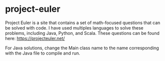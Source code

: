 # project-euler
Project Euler is a site that contains a set of math-focused questions that can be solved with code. I have used multiples languages to solve these problems, including Java, Python, and Scala. These questions can be found here: https://projecteuler.net/

For Java solutions, change the Main class name to the name corresponding with the Java file to compile and run. 
